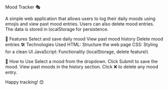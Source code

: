 Mood Tracker 🎭

A simple web application that allows users to log their daily moods using emojis and view past mood entries. Users can also delete mood entries. The data is stored in localStorage for persistence.

🚀 Features
Select and save daily mood
View past mood history
Delete mood entries
🛠️ Technologies Used
HTML: Structure the web page
CSS: Styling for a clean UI
JavaScript: Functionality (localStorage, delete feature)\


📌 How to Use
Select a mood from the dropdown.
Click Submit to save the mood.
View past moods in the history section.
Click ❌ to delete any mood entry.

Happy tracking! 😊
